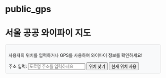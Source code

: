 # public_gps

<!DOCTYPE html>
<html lang="en">
<head>
    <meta charset="UTF-8">
    <meta name="viewport" content="width=device-width, initial-scale=1.0">
    <title>서울 공공 와이파이 지도</title>
    <link rel="stylesheet" href="https://maxcdn.bootstrapcdn.com/bootstrap/4.5.2/css/bootstrap.min.css">
    <style>
        body {
            padding: 20px;
        }
        .map-container {
            width: 100%;
            height: 500px;
            margin-bottom: 20px;
        }
        .info {
            padding: 10px;
            background-color: #f8f9fa;
            border: 1px solid #ddd;
            border-radius: 5px;
        }
    </style>
    <script src="https://cdnjs.cloudflare.com/ajax/libs/leaflet/1.7.1/leaflet.js"></script>
    <link rel="stylesheet" href="https://cdnjs.cloudflare.com/ajax/libs/leaflet/1.7.1/leaflet.css">
</head>
<body>

<div class="container">
    <h1 class="text-center">서울 공공 와이파이 지도</h1>
    <div class="info">
        <p>사용자의 위치를 입력하거나 GPS를 사용하여 와이파이 정보를 확인하세요!</p>
        <div class="form-group">
            <label for="userAddress">주소 입력:</label>
            <input type="text" id="userAddress" class="form-control" placeholder="도로명 주소를 입력하세요">
            <button id="findLocation" class="btn btn-primary mt-2">위치 찾기</button>
            <button id="useGPS" class="btn btn-success mt-2">현재 위치 사용</button>
        </div>
    </div>
    <div id="map" class="map-container"></div>
</div>

<script>
    var map = L.map('map').setView([37.5665, 126.9780], 14);

    L.tileLayer('https://{s}.tile.openstreetmap.org/{z}/{x}/{y}.png', {
        maxZoom: 18,
        attribution: 'Map data &copy; <a href="https://www.openstreetmap.org/copyright">OpenStreetMap</a> contributors'
    }).addTo(map);

    var userMarker;
    var markersGroup = L.layerGroup().addTo(map);

    const WIFI_API_KEY = '446351794773683539335156714f68';
    const WIFI_BASE_URL = `http://openapi.seoul.go.kr:8088/${WIFI_API_KEY}/xml/TbPublicWifiInfo/`;

    var wifiIcon = L.icon({
        iconUrl: 'https://png.pngtree.com/png-vector/20220610/ourmid/pngtree-colorful-map-marker-icon-isolated-on-white-background-eps-10-png-image_4882258.png',
        iconSize: [30, 30]
    });

    var userIcon = L.icon({
        iconUrl: 'https://cdn.icon-icons.com/icons2/619/PNG/512/map-marker-1_icon-icons.com_56710.png',
        iconSize: [35, 35]
    });

    function formatAddress(address) {
        address = address.replace(/(길|로)(\d+)(?!\S)/g, '$1 $2');
        address = address.replace(/(\d+)\s*([가-힣A-Za-z]+동|층|호)/g, '$1, $2');
        return address.trim();
    }

    async function fetchAllWifiLocations() {
        const locations = [];
        const step = 1000;
        let start = 1;
        let end = step;

        while (start <= 24052) {
            const response = await fetch(`${WIFI_BASE_URL}${start}/${end}/`);
            const xmlText = await response.text();
            const rows = new DOMParser().parseFromString(xmlText, "application/xml").getElementsByTagName("row");

            for (let i = 0; i < rows.length; i++) {
                const lat = rows[i].getElementsByTagName("LAT")[0]?.textContent;
                const lng = rows[i].getElementsByTagName("LNT")[0]?.textContent;
                const district = rows[i].getElementsByTagName("X_SWIFI_WRDOFC")[0]?.textContent;
                const address = rows[i].getElementsByTagName("X_SWIFI_ADRES1")[0]?.textContent;
                const detail = rows[i].getElementsByTagName("X_SWIFI_ADRES2")[0]?.textContent || "상세 정보 없음";

                if (lat && lng) locations.push({ 
                    lat: parseFloat(lat), 
                    lng: parseFloat(lng), 
                    district, 
                    address, 
                    detail
                });
            }
            start = end + 1;
            end = start + step - 1;
        }
        return locations;
    }

    function getNearestLocations(userCoords, locations, maxDistance = Infinity) {
        return locations.map(location => ({
            ...location,
            distance: Math.round(Math.sqrt(Math.pow(userCoords.lat - location.lat, 2) + Math.pow(userCoords.lng - location.lng, 2)) * 111 * 1000)
        })).filter(location => location.distance <= maxDistance)
          .sort((a, b) => a.distance - b.distance)
          .slice(0, 10);
    }

    function addMarkers(userCoords, locations, icon, type) {
        locations.forEach(location => {
            L.marker([location.lat, location.lng], { icon: icon })
                .addTo(markersGroup)
                .bindPopup(type === "와이파이"
                    ? `<b>와이파이 위치:</b> ${location.address}<br><b>상세 주소:</b> ${location.detail}<br><b>거리:</b> ${location.distance} m`
                    : `<b>따릉이 위치:</b> ${location.stationName}<br><b>사용 가능 자전거:</b> ${location.parkingBikeTotCnt || '정보 없음'} 개<br><b>거치대 수:</b> ${location.rackTotCnt} 개<br><b>거리:</b> ${location.distance} m`);
        });
    }

    document.getElementById("findLocation").addEventListener("click", async () => {
        let address = document.getElementById("userAddress").value;

        if (address) {
            address = formatAddress(address);
            const userCoords = await geocodeAddress(address);
            if (!userCoords) return alert("주소를 찾을 수 없습니다.");

            markersGroup.clearLayers();

            userMarker = L.marker([userCoords.lat, userCoords.lng], { icon: userIcon })
                .addTo(markersGroup)
                .bindPopup("<b>사용자 위치</b>").openPopup();

            map.setView([userCoords.lat, userCoords.lng], 14);

            const wifiData = await fetchAllWifiLocations();
            const nearestWifi = getNearestLocations(userCoords, wifiData);
            addMarkers(userCoords, nearestWifi, wifiIcon, "와이파이");
        } else {
            alert("주소를 입력하세요.");
        }
    });

    document.getElementById("useGPS").addEventListener("click", async () => {
        try {
            const userCoords = await getUserLocation();

            markersGroup.clearLayers();

            userMarker = L.marker([userCoords.lat, userCoords.lng], { icon: userIcon })
                .addTo(markersGroup)
                .bindPopup("<b>사용자 위치</b>").openPopup();

            map.setView([userCoords.lat, userCoords.lng], 14);

            const wifiData = await fetchAllWifiLocations();
            const nearestWifi = getNearestLocations(userCoords, wifiData);
            addMarkers(userCoords, nearestWifi, wifiIcon, "와이파이");
        } catch (error) {
            console.error("GPS 사용 중 오류:", error);
        }
    });

    async function geocodeAddress(address) {
        const response = await fetch(`https://nominatim.openstreetmap.org/search?format=json&q=${encodeURIComponent(address)}`);
        const data = await response.json();
        return data.length ? { lat: parseFloat(data[0].lat), lng: parseFloat(data[0].lon) } : null;
    }

    function getUserLocation() {
        return new Promise((resolve, reject) => {
            if (!navigator.geolocation) {
                alert("GPS를 지원하지 않는 브라우저입니다.");
                reject("Geolocation not supported");
            }

            navigator.geolocation.getCurrentPosition(
                (position) => {
                    const coords = {
                        lat: position.coords.latitude,
                        lng: position.coords.longitude,
                    };
                    resolve(coords);
                },
                (error) => {
                    alert("GPS 위치를 가져올 수 없습니다.");
                    reject(error);
                }
            );
        });
    }
</script>

</body>
</html>
